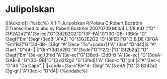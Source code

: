 # Julipolskan

[[!Ackord]]
{%abc%}
X:1
T:Julipolskan
R:Polska
C:Robert Boström
Z:Transcribed to abc by Robert Boström 20070709
M:3/4
L:1/8
K:D
|:"D"(3F2A2d2"A"(3e-ec|"G"(3d2B2G2"D"(3F-FA|"G"(3G-GB- (3Bde "D"(3agf|"Em"(3egf (3edB "A"A2|
"G"(3G2E2G2 "D"(3FED|"G"(3 B,DE (3FGA "Em"B2|"G"(3d-dB- (3Bgf "A"(3ece "To"+coda+|1"A" (3aef "D"d4:||2 "A"(3aef "D"d4-||
|:"Bm"(3d2d2B2 "A"(3cde|"D"f12/2-|"G"(3f2b2g2 "D"(3agf|"Em"(3e-eg (3fed "A"(3e-ec|"G"(3Bcd- (3dB-B "A"(3e-ec|
"D"(3deA- (3AB-B "G"(3G-GB|"D"(3 d2f2g2 "G"(3fed|1"A" (3ec-c "D"(d4:|2"A"(3ec-c "D"d4 "Da Capo"||
||+coda+(3a-a"Bm"d- (3dgf "A"(3 edA |"G"(3 B2d2a2 (3g-gf |"A"(3ec-c "D"d4||
{%endabc%}

